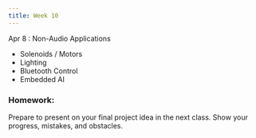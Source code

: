 ```yaml
---
title: Week 10
---
```


Apr 8
: Non-Audio Applications

- Solenoids / Motors
- Lighting
- Bluetooth Control
- Embedded AI

### Homework:

Prepare to present on your final project idea in the next class. Show your progress, mistakes, and obstacles.
